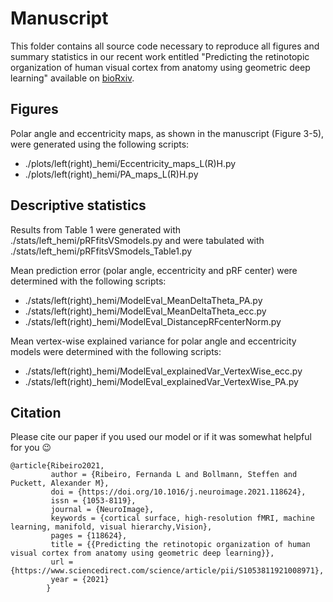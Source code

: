 # Manuscript

This folder contains all source code necessary to reproduce all figures and summary statistics in our recent work entitled
 "Predicting the retinotopic organization of human visual cortex from anatomy using geometric deep learning" available on 
 [bioRxiv](https://www.biorxiv.org/content/10.1101/2020.02.11.934471v3).

## Figures

Polar angle and eccentricity maps, as shown in the manuscript (Figure 3-5), were generated using the following scripts:

- ./plots/left(right)_hemi/Eccentricity_maps_L(R)H.py
- ./plots/left(right)_hemi/PA_maps_L(R)H.py

## Descriptive statistics

Results from Table 1 were generated with ./stats/left_hemi/pRFfitsVSmodels.py and were tabulated with 
./stats/left_hemi/pRFfitsVSmodels_Table1.py 

Mean prediction error (polar angle, eccentricity and pRF center) were determined with the following scripts:
- ./stats/left(right)_hemi/ModelEval_MeanDeltaTheta_PA.py
- ./stats/left(right)_hemi/ModelEval_MeanDeltaTheta_ecc.py
- ./stats/left(right)_hemi/ModelEval_DistancepRFcenterNorm.py

Mean vertex-wise explained variance for polar angle and eccentricity models were determined with the following scripts:
- ./stats/left(right)_hemi/ModelEval_explainedVar_VertexWise_ecc.py
- ./stats/left(right)_hemi/ModelEval_explainedVar_VertexWise_PA.py


## Citation

Please cite our paper if you used our model or if it was somewhat helpful for you :wink:

    @article{Ribeiro2021,
             author = {Ribeiro, Fernanda L and Bollmann, Steffen and Puckett, Alexander M},
             doi = {https://doi.org/10.1016/j.neuroimage.2021.118624},
             issn = {1053-8119},
             journal = {NeuroImage},
             keywords = {cortical surface, high-resolution fMRI, machine learning, manifold, visual hierarchy,Vision},
             pages = {118624},
             title = {{Predicting the retinotopic organization of human visual cortex from anatomy using geometric deep learning}},
             url = {https://www.sciencedirect.com/science/article/pii/S1053811921008971},
             year = {2021}
            }



